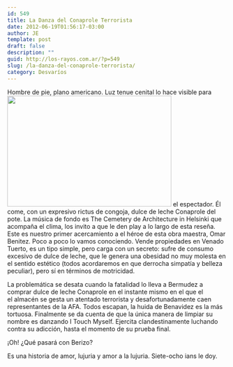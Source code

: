 ```yaml
---
id: 549
title: La Danza del Conaprole Terrorista
date: 2012-06-19T01:56:17-03:00
author: JE
template: post
draft: false
description: ""
guid: http://los-rayos.com.ar/?p=549
slug: /la-danza-del-conaprole-terrorista/
category: Desvaríos
---
```

Hombre de pie, plano americano. Luz tenue cenital lo hace visible para<img class="alignright  wp-image-622" title="DSC_0419" src="https://los-rayos.com/wp-content/uploads/2012/04/DSC_0419-1024x680.jpg" alt="" width="376" height="254" /> el espectador. Él come, con un expresivo rictus de congoja, dulce de leche Conaprole del pote. La música de fondo es The Cemetery de Architecture in Helsinki que acompaña el clima, los invito a que le den play a lo largo de esta reseña. Este es nuestro primer acercamiento a el héroe de esta obra maestra, Omar Benitez. Poco a poco lo vamos conociendo. Vende propiedades en Venado Tuerto, es un tipo simple, pero carga con un secreto: sufre de consumo excesivo de dulce de leche, que le genera una obesidad no muy molesta en el sentido estético (todos acordaremos en que derrocha simpatía y belleza peculiar), pero sí en términos de motricidad.

La problemática se desata cuando la fatalidad lo lleva a Bermudez a comprar dulce de leche Conaprole en el instante mismo en el que el el almacén se gesta un atentado terrorista y desafortunadamente caen representantes de la AFA. Todos escapan, la huida de Benavidez es la más tortuosa. Finalmente se da cuenta de que la única manera de limpiar su nombre es danzando I Touch Myself. Ejercita clandestinamente luchando contra su adicción, hasta el momento de su prueba final.

¡Oh! ¿Qué pasará con Berizo?

Es una historia de amor, lujuria y amor a la lujuria. Siete-ocho ians le doy.